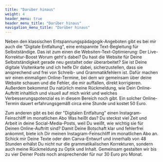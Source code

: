 ```yaml
---
title: "Darüber hinaus"
weight: 4
header_menu: true
header_menu_title: "Darüber hinaus"
navigation_menu_title: "Darüber hinaus"
---
```

Neben den klassischen Entspannungspädagogik-Angeboten gibt es bei mir auch die "Digitale Entfaltung", eine entspannte Text-Begleitung für Selbstständige.
Das ist zum einen die Websiten-Text-Optimierung: Der Live-Korrektur-Boost
Worum geht's dabei?
Du hast die Website für Deine Selbstständigkeit gerade neu gestaltet oder überarbeitet? Sie ist Deine digitale Visitenkarte und ich helfe Dir dabei, sicherzustellen, dass sie ansprechend und frei von Schreib- und Grammatikfehlern ist. Dafür machen wir einen einmaligen Online-Termine, bei dem wir gemeinsam über deine Website schauen und die Fehler, die mir auffallen, direkt korrigieren. Außerdem bekommst Du natürlich meine Rückmeldung, wie Dein Online-Auftritt inhaltlich und visuell auf mich wirkt und welches Verbesserungspotenzial es in diesem Bereich noch gibt.
Ein solcher Online-Termin dauert erfahrungsgemäß circa eine Stunde und kostet 50 Euro.

Zum anderen gibt es bei der "Digitalen Entfaltung" einen Instagram-Feinschliff im monatlichen Abo
Was heißt das?
Du steckst viel Zeit und Arbeit in deine Social-Media-Posts, weil Du weißt, wie wichtig sie für Deinen Online-Auftritt sind? Damit Deine Botschaft klar und fehlerfrei ankommt, biete ich Dir meinen Instagram-Feinschliff im monatlichen Abo an. Schick mir Deine Texte oder den Canva-Entwurf und innerhalb von 48 Stunden erhälst Du nicht nur die grammatikalischen Korrekturen, sondern auch meine Rückmeldung zu Optik und Inhalt. Gemeinsam gestalten wir bis zu vier Deiner Posts noch  ansprechender für nur 30 Euro pro Monat.
